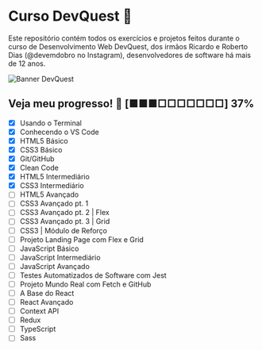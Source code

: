 # Curso DevQuest :space_invader:

Este repositório contém todos os exercícios e projetos feitos durante o curso de Desenvolvimento Web DevQuest, dos irmãos Ricardo e Roberto Dias (@devemdobro no Instagram), desenvolvedores de software há mais de 12 anos.

![Banner DevQuest](https://user-images.githubusercontent.com/84854530/187265414-aaa3d1e6-7fcb-4247-923a-4ff9ea6b7eb7.jpg)


## Veja meu progresso! :purple_heart: [■■■□□□□□□□] 37%

- [X] Usando o Terminal
- [X] Conhecendo o VS Code
- [X] HTML5 Básico
- [X] CSS3 Básico
- [X] Git/GitHub
- [X] Clean Code
- [X] HTML5 Intermediário
- [X] CSS3 Intermediário
- [ ] HTML5 Avançado
- [ ] CSS3 Avançado pt. 1
- [ ] CSS3 Avançado pt. 2 | Flex
- [ ] CSS3 Avançado pt. 3 | Grid
- [ ] CSS3 | Módulo de Reforço 
- [ ] Projeto Landing Page com Flex e Grid
- [ ] JavaScript Básico
- [ ] JavaScript Intermediário
- [ ] JavaScript Avançado
- [ ] Testes Automatizados de Software com Jest
- [ ] Projeto Mundo Real com Fetch e GitHub
- [ ] A Base do React
- [ ] React Avançado
- [ ] Context API
- [ ] Redux
- [ ] TypeScript
- [ ] Sass
